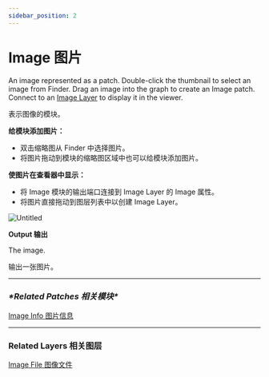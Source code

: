 ```yaml
---
sidebar_position: 2
---
```


# Image 图片

An image represented as a patch. Double-click the thumbnail to select an image from Finder. Drag an image into the graph to create an Image patch. Connect to an [Image Layer](https://www.notion.so/Image-Layer-d7f13553f3764219a1004bfb8e77150f) to display it in the viewer.

表示图像的模块。

**给模块添加图片：**

- 双击缩略图从 Finder 中选择图片。
- 将图片拖动到模块的缩略图区域中也可以给模块添加图片。

**使图片在查看器中显示：**

- 将 Image 模块的输出端口连接到 Image Layer 的 Image 属性。
- 将图片直接拖动到图层列表中以创建 Image Layer。

![Untitled](https://s3.us-west-2.amazonaws.com/secure.notion-static.com/01f7625a-371d-41a4-8085-5d11fac6fb22/Untitled.png?X-Amz-Algorithm=AWS4-HMAC-SHA256&X-Amz-Content-Sha256=UNSIGNED-PAYLOAD&X-Amz-Credential=AKIAT73L2G45EIPT3X45%2F20220602%2Fus-west-2%2Fs3%2Faws4_request&X-Amz-Date=20220602T181147Z&X-Amz-Expires=86400&X-Amz-Signature=61c0326ca8076d92ed8bcd3d4a0d8c6fc5cc2c919a9410e6b03b726a81f32820&X-Amz-SignedHeaders=host&response-content-disposition=filename%20%3D%22Untitled.png%22&x-id=GetObject)

**Output 输出**

The image.

输出一张图片。

------

### ***\*Related Patches 相关模块\****

[Image Info 图片信息](https://www.notion.so/Image-Info-80997164df094ad3a7db5f943922597e)

------

### Related Layers 相关图层

[Image File 图像文件](https://www.notion.so/Image-File-a86eff7ee4704c31b00057723d0e659f)
